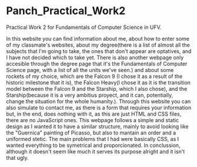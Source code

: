 # Panch_Practical_Work2
Practical Work 2 for Fundamentals of Computer Science in UFV.

In this website you can find information about me, about how to enter some of my classmate's websites, about my degree(there is a list of almost all the subjects that I'm going to take, the ones that don't appear are optatives, and I have not decided which to take yet. There is also another webpage only accesible through the degree page that it's the Fundamentals of Computer Science page, with a list of all the units we've seen.) and about some rockets of my choice, which are the Falcon 9 (I chose it as a result of the historic milestone that it is), the Falcon Heavy(I chose it as it is the transition model between the Falcon 9 and the Starship, which I also chose), and the Starship(because it is a very ambitius proyect, and it can, potentially, change the situation for the whole humanity.). Through this website you can also simulate to contact me, as there is a form that requires your information but, in the end, does nothing with it, as this are just HTML and CSS files, there are no JavaScript ones. This webpage follows a simple and static design as I wanted it to have a similar structure, mainly to avoid looking like the "Guernica" painting of Picasso, but also to mantain an order and a uniformed stetic.
The main problems that I had were basically CSS, as I wanted everything to be symetrical and proporcionated.
In conclussion, although it doesn't seem like much it serves its purpose alright and it isn't that ugly.